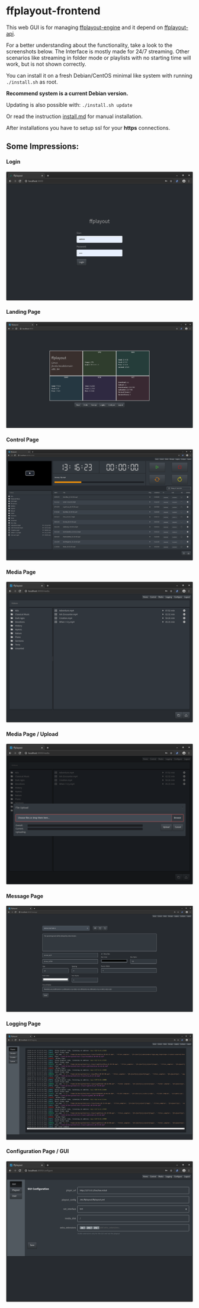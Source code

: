 ffplayout-frontend
=====

This web GUI is for managing [ffplayout-engine](https://github.com/ffplayout/ffplayout-engine) and it depend on [ffplayout-api](https://github.com/ffplayout/ffplayout-api).

For a better understanding about the functionality, take a look to the screenshots below.
The Interface is mostly made for 24/7 streaming. Other scenarios like streaming in folder mode or playlists with no starting time will work, but is not shown correctly.

You can install it on a fresh Debian/CentOS minimal like system with running `./install.sh` as root.

**Recommend system is a current Debian version.**

Updating is also possible with: `./install.sh update`

Or read the instruction [install.md](docs/install.md) for manual installation.

After installations you have to setup ssl for your **https** connections.

## Some Impressions:
#### Login
![login](/docs/assets/login.png)

#### Landing Page
![landing-page](/docs/assets/landing-page.png)

#### Control Page
![control](/docs/assets/control.png)

#### Media Page
![media](/docs/assets/media.png)

#### Media Page / Upload
![media-upload](/docs/assets/media-upload.png)

#### Message Page
![message](/docs/assets/message.png)

#### Logging Page
![logging](/docs/assets/logging.png)

#### Configuration Page / GUI
![config-gui](/docs/assets/config-gui.png)
